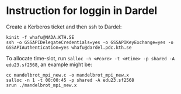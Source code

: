 # Instruction for loggin in Dardel

Create a Kerberos ticket and then ssh to Dardel:
```
kinit -f whafu@NADA.KTH.SE
ssh -o GSSAPIDelegateCredentials=yes -o GSSAPIKeyExchange=yes -o GSSAPIAuthentication=yes whafu@dardel.pdc.kth.se
```

To allocate time-slot, run `salloc -n <#core> -t <#time> -p shared -A edu23.sf2568`, an example might be:
```
cc mandelbrot_mpi_new.c -o mandelbrot_mpi_new.x
salloc -n 1 -t 00:00:45 -p shared -A edu23.sf2568
srun ./mandelbrot_mpi_new.x
```

